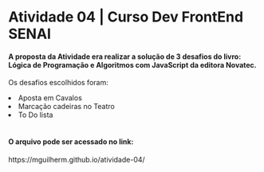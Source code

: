 <h1> Atividade 04 | Curso Dev FrontEnd SENAI </h1>

<h4> A proposta da Atividade era realizar a solução de 3 desafios do livro: <strong> Lógica de Programação e Algoritmos com JavaScript </strong>  da editora Novatec. </h4>


<p> Os desafios escolhidos foram: </p>
<li>Aposta em Cavalos</li>
<li>Marcação cadeiras no Teatro</li>
<li>To Do lista</li>
<br>
<h4> O arquivo pode ser acessado no link: </h4>
<link> https://mguilherm.github.io/atividade-04/<link>

